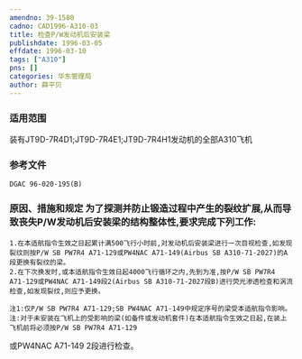 ```yaml
---
amendno: 39-1580  
cadno: CAD1996-A310-03  
title: 检查P/W发动机后安装梁  
publishdate: 1996-03-05  
effdate: 1996-03-10  
tags: ["A310"]  
pns: []  
categories: 华东管理局  
author: 薛平贝  
---
```

  
### 适用范围  
装有JT9D-7R4D1;JT9D-7R4E1;JT9D-7R4H1发动机的全部A310飞机  
  
<!--more-->  
### 参考文件  
    DGAC 96-020-195(B)  
  
### 原因、措施和规定     为了探测并防止锻造过程中产生的裂纹扩展,从而导致丧失P/W发动机后安装梁的结构整体性,要求完成下列工作:  
    1.在本适航指令生效之日起累计满500飞行小时前,对发动机后安装梁进行一次目视检查,如发现裂纹则按P/W SB PW7R4 A71-129或PW4NAC A71-149(Airbus SB A310-71-2027)的A段更换有裂纹的梁。  
    2.在下次换发时,或本适航指令生效日起4000飞行循环之内,先到为准,按P/W SB PW7R4 A71-129或PW4NAC A71-149段2(Airbus SB A310-71-2027段B)进行荧光渗透检查和涡流检查,如发现裂纹,则应予更换。  
  
    注1:仅P/W SB PW7R4 A71-129;SB PW4NAC A71-149中规定序号的梁受本适航指令影响。     注:对于未安装在飞机上的受影响的梁(如备件或发动机套件)在本适航指令生效之日起,在装上飞机前将必须按P/W SB PW7R4 A71-129  
  
或PW4NAC A71-149 2段进行检查。  
